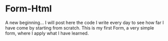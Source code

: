 # Form-Html
A new beginning...
I will post here the code I write every day to see how far I have come by starting from scratch. This is my first Form, a very simple form, where I apply what I have learned.

[](https://github.com/MuazV/Form-Html/blob/master/img.jpg)